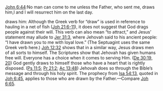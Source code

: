 [John 6:44](https://www.jw.org/en/library/bible/study-bible/books/john/6/#v43006044):No man can come to me unless the Father, who sent me, draws him,l and I will resurrect him on the last day.

 draws him: Although the Greek verb for “draw” is used in reference to hauling in a net of fish ([Joh 21:6-11](https://www.jw.org/en/library/bible/study-bible/books/john/21/#v43021006-v430210011)), it does not suggest that God drags people against their will. This verb can also mean “to attract,” and Jesus’ statement may allude to [Jer 31:3](https://www.jw.org/en/library/bible/study-bible/books/jeremiah/31/#v24031003), where Jehovah said to his ancient people: “I have drawn you to me with loyal love.” (The Septuagint uses the same Greek verb here.) [Joh 12:32](https://www.jw.org/en/library/bible/study-bible/books/john/12/#v43012032) shows that in a similar way, Jesus draws men of all sorts to himself. The Scriptures show that Jehovah has given humans free will. Everyone has a choice when it comes to serving Him. ([De 30:19, 20](https://www.jw.org/en/library/bible/study-bible/books/deuteronomy/30/#v5030019-v5030020)) God gently draws to himself those who have a heart that is rightly disposed. ([Ps 11:5](https://www.jw.org/en/library/bible/study-bible/books/psalms/11/#v19011005); [Pr 21:2](https://www.jw.org/en/library/bible/study-bible/books/proverbs/21/#v20021002); [Ac 13:48](https://www.jw.org/en/library/bible/study-bible/books/acts/13/#v44013048)) Jehovah does so through the Bible’s message and through his holy spirit. The prophecy from [Isa 54:13](https://www.jw.org/en/library/bible/study-bible/books/isaiah/54/#v23054013), quoted in [Joh 6:45](https://www.jw.org/en/library/bible/study-bible/books/john/6/#v43006045), applies to those who are drawn by the Father.​—Compare [Joh 6:65](https://www.jw.org/en/library/bible/study-bible/books/john/6/#v43006065).